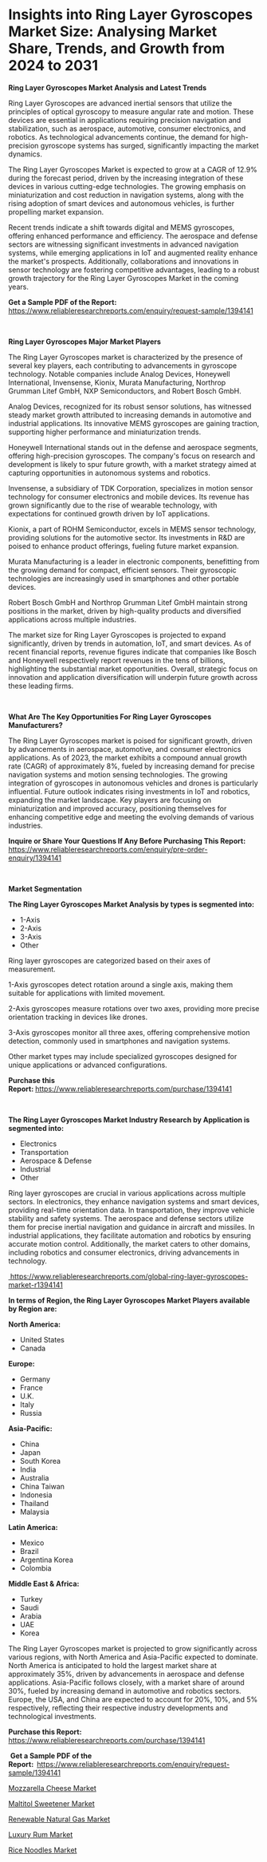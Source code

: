 <p><h1>Insights into Ring Layer Gyroscopes Market Size: Analysing Market Share, Trends, and Growth from 2024 to 2031</h1></p><p><strong>Ring Layer Gyroscopes Market Analysis and Latest Trends</strong></p>
<p><p>Ring Layer Gyroscopes are advanced inertial sensors that utilize the principles of optical gyroscopy to measure angular rate and motion. These devices are essential in applications requiring precision navigation and stabilization, such as aerospace, automotive, consumer electronics, and robotics. As technological advancements continue, the demand for high-precision gyroscope systems has surged, significantly impacting the market dynamics.</p><p>The Ring Layer Gyroscopes Market is expected to grow at a CAGR of 12.9% during the forecast period, driven by the increasing integration of these devices in various cutting-edge technologies. The growing emphasis on miniaturization and cost reduction in navigation systems, along with the rising adoption of smart devices and autonomous vehicles, is further propelling market expansion.</p><p>Recent trends indicate a shift towards digital and MEMS gyroscopes, offering enhanced performance and efficiency. The aerospace and defense sectors are witnessing significant investments in advanced navigation systems, while emerging applications in IoT and augmented reality enhance the market's prospects. Additionally, collaborations and innovations in sensor technology are fostering competitive advantages, leading to a robust growth trajectory for the Ring Layer Gyroscopes Market in the coming years.</p></p>
<p><strong>Get a Sample PDF of the Report:&nbsp;</strong> <a href="https://www.reliableresearchreports.com/enquiry/request-sample/1394141?utm_campaign=1734&utm_medium=2&utm_source=Github&utm_content=ia&utm_term=29102024&utm_id=ring-layer-gyroscopes">https://www.reliableresearchreports.com/enquiry/request-sample/1394141</a></p>
<p>&nbsp;</p>
<p><strong>Ring Layer Gyroscopes Major Market Players</strong></p>
<p><p>The Ring Layer Gyroscopes market is characterized by the presence of several key players, each contributing to advancements in gyroscope technology. Notable companies include Analog Devices, Honeywell International, Invensense, Kionix, Murata Manufacturing, Northrop Grumman Litef GmbH, NXP Semiconductors, and Robert Bosch GmbH.</p><p>Analog Devices, recognized for its robust sensor solutions, has witnessed steady market growth attributed to increasing demands in automotive and industrial applications. Its innovative MEMS gyroscopes are gaining traction, supporting higher performance and miniaturization trends.</p><p>Honeywell International stands out in the defense and aerospace segments, offering high-precision gyroscopes. The company's focus on research and development is likely to spur future growth, with a market strategy aimed at capturing opportunities in autonomous systems and robotics.</p><p>Invensense, a subsidiary of TDK Corporation, specializes in motion sensor technology for consumer electronics and mobile devices. Its revenue has grown significantly due to the rise of wearable technology, with expectations for continued growth driven by IoT applications.</p><p>Kionix, a part of ROHM Semiconductor, excels in MEMS sensor technology, providing solutions for the automotive sector. Its investments in R&D are poised to enhance product offerings, fueling future market expansion.</p><p>Murata Manufacturing is a leader in electronic components, benefitting from the growing demand for compact, efficient sensors. Their gyroscopic technologies are increasingly used in smartphones and other portable devices.</p><p>Robert Bosch GmbH and Northrop Grumman Litef GmbH maintain strong positions in the market, driven by high-quality products and diversified applications across multiple industries.</p><p>The market size for Ring Layer Gyroscopes is projected to expand significantly, driven by trends in automation, IoT, and smart devices. As of recent financial reports, revenue figures indicate that companies like Bosch and Honeywell respectively report revenues in the tens of billions, highlighting the substantial market opportunities. Overall, strategic focus on innovation and application diversification will underpin future growth across these leading firms.</p></p>
<p>&nbsp;</p>
<p><strong>What Are The Key Opportunities For Ring Layer Gyroscopes Manufacturers?</strong></p>
<p><p>The Ring Layer Gyroscopes market is poised for significant growth, driven by advancements in aerospace, automotive, and consumer electronics applications. As of 2023, the market exhibits a compound annual growth rate (CAGR) of approximately 8%, fueled by increasing demand for precise navigation systems and motion sensing technologies. The growing integration of gyroscopes in autonomous vehicles and drones is particularly influential. Future outlook indicates rising investments in IoT and robotics, expanding the market landscape. Key players are focusing on miniaturization and improved accuracy, positioning themselves for enhancing competitive edge and meeting the evolving demands of various industries.</p></p>
<p><strong>Inquire or Share Your Questions If Any Before Purchasing This Report:</strong> <a href="https://www.reliableresearchreports.com/enquiry/pre-order-enquiry/1394141?utm_campaign=1734&utm_medium=2&utm_source=Github&utm_content=ia&utm_term=29102024&utm_id=ring-layer-gyroscopes">https://www.reliableresearchreports.com/enquiry/pre-order-enquiry/1394141</a></p>
<p>&nbsp;</p>
<p><strong>Market Segmentation</strong></p>
<p><strong>The Ring Layer Gyroscopes Market Analysis by types is segmented into:</strong></p>
<p><ul><li>1-Axis</li><li>2-Axis</li><li>3-Axis</li><li>Other</li></ul></p>
<p><p>Ring layer gyroscopes are categorized based on their axes of measurement. </p><p>1-Axis gyroscopes detect rotation around a single axis, making them suitable for applications with limited movement. </p><p>2-Axis gyroscopes measure rotations over two axes, providing more precise orientation tracking in devices like drones. </p><p>3-Axis gyroscopes monitor all three axes, offering comprehensive motion detection, commonly used in smartphones and navigation systems. </p><p>Other market types may include specialized gyroscopes designed for unique applications or advanced configurations.</p></p>
<p><strong>Purchase this Report:&nbsp;</strong><a href="https://www.reliableresearchreports.com/purchase/1394141?utm_campaign=1734&utm_medium=2&utm_source=Github&utm_content=ia&utm_term=29102024&utm_id=ring-layer-gyroscopes">https://www.reliableresearchreports.com/purchase/1394141</a></p>
<p>&nbsp;</p>
<p><strong>The Ring Layer Gyroscopes Market Industry Research by Application is segmented into:</strong></p>
<p><ul><li>Electronics</li><li>Transportation</li><li>Aerospace & Defense</li><li>Industrial</li><li>Other</li></ul></p>
<p><p>Ring layer gyroscopes are crucial in various applications across multiple sectors. In electronics, they enhance navigation systems and smart devices, providing real-time orientation data. In transportation, they improve vehicle stability and safety systems. The aerospace and defense sectors utilize them for precise inertial navigation and guidance in aircraft and missiles. In industrial applications, they facilitate automation and robotics by ensuring accurate motion control. Additionally, the market caters to other domains, including robotics and consumer electronics, driving advancements in technology.</p></p>
<p><a href="https://www.reliableresearchreports.com/global-ring-layer-gyroscopes-market-r1394141?utm_campaign=1734&utm_medium=2&utm_source=Github&utm_content=ia&utm_term=29102024&utm_id=ring-layer-gyroscopes">&nbsp;https://www.reliableresearchreports.com/global-ring-layer-gyroscopes-market-r1394141</a></p>
<p><strong>In terms of Region, the Ring Layer Gyroscopes Market Players available by Region are:</strong></p>
<p>
    <p> <strong> North America: </strong>
        <ul>
            <li>United States</li>
            <li>Canada</li>
        </ul>
        </p> 
    <p> <strong> Europe: </strong>
        <ul>
            <li>Germany</li>
            <li>France</li>
            <li>U.K.</li>
            <li>Italy</li>
            <li>Russia</li>
        </ul>
        </p> 
    <p> <strong> Asia-Pacific: </strong>
        <ul>
            <li>China</li>
            <li>Japan</li>
            <li>South Korea</li>
            <li>India</li>
            <li>Australia</li>
            <li>China Taiwan</li>
            <li>Indonesia</li>
            <li>Thailand</li>
            <li>Malaysia</li>
        </ul>
        </p> 
    <p> <strong> Latin America: </strong>
        <ul>
            <li>Mexico</li>
            <li>Brazil</li>
            <li>Argentina Korea</li>
            <li>Colombia</li>
        </ul>
        </p> 
    <p> <strong> Middle East & Africa: </strong>
        <ul>
            <li>Turkey</li>
            <li>Saudi</li>
            <li>Arabia</li>
            <li>UAE</li>
            <li>Korea</li>
        </ul>
    </p>
    </p>
<p><p>The Ring Layer Gyroscopes market is projected to grow significantly across various regions, with North America and Asia-Pacific expected to dominate. North America is anticipated to hold the largest market share at approximately 35%, driven by advancements in aerospace and defense applications. Asia-Pacific follows closely, with a market share of around 30%, fueled by increasing demand in automotive and robotics sectors. Europe, the USA, and China are expected to account for 20%, 10%, and 5% respectively, reflecting their respective industry developments and technological investments.</p></p>
<p><strong>Purchase this Report: </strong><a href="https://www.reliableresearchreports.com/purchase/1394141?utm_campaign=1734&utm_medium=2&utm_source=Github&utm_content=ia&utm_term=29102024&utm_id=ring-layer-gyroscopes">https://www.reliableresearchreports.com/purchase/1394141</a></p>
<p>&nbsp;<strong>Get a Sample PDF of the Report:&nbsp;&nbsp;</strong><a href="https://www.reliableresearchreports.com/enquiry/request-sample/1394141?utm_campaign=1734&utm_medium=2&utm_source=Github&utm_content=ia&utm_term=29102024&utm_id=ring-layer-gyroscopes">https://www.reliableresearchreports.com/enquiry/request-sample/1394141</a></p>
<p><strong></strong></p>
<p><p><a href="https://www.linkedin.com/pulse/mozzarella-cheese-market-report-product-type-end-use-application-p8xre?utm_campaign=1734&utm_medium=2&utm_source=Github&utm_content=ia&utm_term=29102024&utm_id=ring-layer-gyroscopes">Mozzarella Cheese Market</a></p><p><a href="https://www.linkedin.com/pulse/maltitol-sweetener-industry-insights-report-analyzing-market-aqdoe?utm_campaign=1734&utm_medium=2&utm_source=Github&utm_content=ia&utm_term=29102024&utm_id=ring-layer-gyroscopes">Maltitol Sweetener Market</a></p><p><a href="https://www.linkedin.com/pulse/renewable-natural-gas-market-size-segmentation-trends-growth-rzdje?utm_campaign=1734&utm_medium=2&utm_source=Github&utm_content=ia&utm_term=29102024&utm_id=ring-layer-gyroscopes">Renewable Natural Gas Market</a></p><p><a href="https://www.linkedin.com/pulse/global-luxury-rum-market-focus-application-end-use-industry-rojoe?utm_campaign=1734&utm_medium=2&utm_source=Github&utm_content=ia&utm_term=29102024&utm_id=ring-layer-gyroscopes">Luxury Rum Market</a></p><p><a href="https://www.linkedin.com/pulse/rice-noodles-market-global-regional-analysis-2024-2031-3fj5e?utm_campaign=1734&utm_medium=2&utm_source=Github&utm_content=ia&utm_term=29102024&utm_id=ring-layer-gyroscopes">Rice Noodles Market</a></p></p>